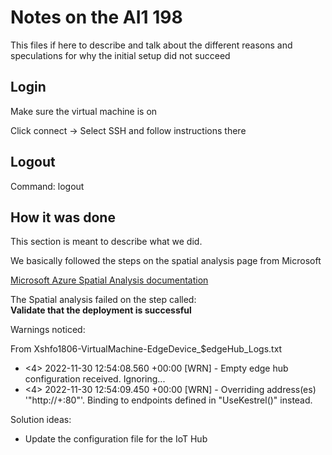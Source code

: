 # Notes on the AI1 198

This files if here to describe and talk about the different reasons and speculations for why the initial setup did not succeed

## Login

Make sure the virtual machine is on

Click connect -> Select SSH and follow instructions there

## Logout

Command: logout

## How it was done

This section is meant to describe what we did.

We basically followed the steps on the spatial analysis page from Microsoft

[Microsoft Azure Spatial Analysis documentation](https://learn.microsoft.com/en-us/azure/cognitive-services/computer-vision/spatial-analysis-container?tabs=virtual-machine)

The Spatial analysis failed on the step called:  
**Validate that the deployment is successful**

Warnings noticed:

From Xshfo1806-VirtualMachine-EdgeDevice_$edgeHub_Logs.txt

- <4> 2022-11-30 12:54:08.560 +00:00 [WRN] - Empty edge hub configuration received. Ignoring...
- <4> 2022-11-30 12:54:09.450 +00:00 [WRN] - Overriding address(es) '"http://+:80"'. Binding to endpoints defined in "UseKestrel()" instead.

Solution ideas:

- Update the configuration file for the IoT Hub
